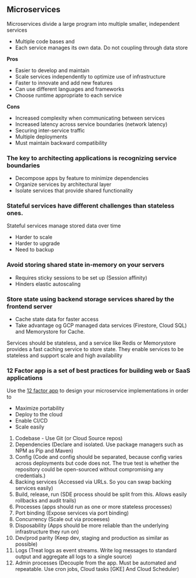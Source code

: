  ## Microservices
 Microservices divide a large program into multiple smaller, independent services
  
  - Multiple code bases and 
  - Each service manages its own data. Do not coupling through data store

**Pros**
- Easier to develop and maintain
- Scale services independently to optimize use of infrastructure
- Faster to innovate and add new features
- Can use different languages and frameworks
- Choose runtime appropriate to each service

**Cons**
- Increased complexity when communicating between services
- Increased latency across service boundaries (network latency)
- Securing inter-service traffic
- Multiple deployments
- Must maintain backward compatibility

### The key to architecting applications is recognizing service boundaries
- Decompose apps by feature to minimize dependencies
- Organize services by architectural layer
- Isolate services that provide shared functionality

### Stateful services have different challenges than stateless ones.

Stateful services manage stored data over time
- Harder to scale
- Harder to upgrade
- Need to backup

### Avoid storing shared state in-memory on your servers
- Requires sticky sessions to be set up (Session affinity)
- Hinders elastic autoscaling

### Store state using backend storage services shared by the frontend server
- Cache state data for faster access
- Take advantage og GCP managed data services (Firestore, Cloud SQL) and Memorystore for Cache.

Services should be stateless, and a service like Redis or Memorystore provides a fast caching service to store state. They enable services to be stateless and support scale and high availability

### 12 Factor app is a set of best practices for building web or SaaS applications
Use the [12 factor app](https://12factor.net) to design your microservice implementations in order to
- Maximize portability
- Deploy to the cloud
- Enable CI/CD
- Scale easily

1. Codebase - Use Git (or Cloud Source repos)
2. Dependencies (Declare and isolated. Use package managers such as NPM as Pip and Maven)
3. Config (Code and config should be separated, because config varies across deployments but code does not. The true test is whether the repository could be open-sourced without compromising any credentials.)
4. Backing services (Accessed via URLs. So you can swap backing services easily)
5. Build, release, run (SDE process should be split from this. Allows easily rollbacks and audit trails)
6. Processes (apps should run as one or more stateless processes)
7. Port binding (Expose services via port binding)
8. Concurrency (Scale out via proceeses)
9. Disposability (Apps should be more reliable than the underlying infrastructure they run on)
10. Dev/prod parity (Keep dev, staging and production as similar as possible)
11. Logs (Treat logs as event streams. Write log messages to standard output and aggregate all logs to a single source)
12. Admin processes (Decouple from the app. Must be automated and repeatable. Use cron jobs, Cloud tasks [GKE] And Cloud Scheduler)
 
